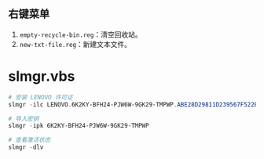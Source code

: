 ## 右键菜单

1. `empty-recycle-bin.reg`：清空回收站。
2. `new-txt-file.reg`：新建文本文件。


# slmgr.vbs

```powershell
# 安装 LENOVO 许可证
slmgr -ilc LENOVO.6K2KY-BFH24-PJW6W-9GK29-TMPWP.ABE28D29811D239567F522B6B99EA85EED911A90.XRM-MS

# 导入密钥
slmgr -ipk 6K2KY-BFH24-PJW6W-9GK29-TMPWP

# 查看激活状态
slmgr -dlv
```